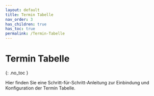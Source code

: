 ```yaml
---
layout: default
title: Termin Tabelle
nav_order: 3
has_children: true
has_toc: true
permalink: /Termin-Tabelle
---
```


# Termin Tabelle
{: .no_toc }

Hier finden Sie eine Schritt-für-Schritt-Anleitung zur Einbindung und Konfiguration der Termin Tabelle.